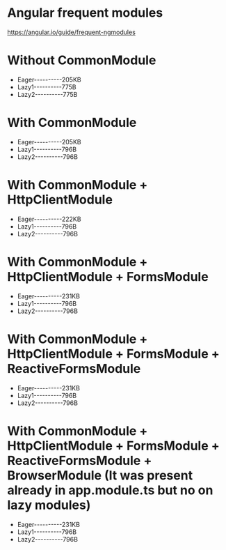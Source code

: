 # Angular frequent modules
https://angular.io/guide/frequent-ngmodules


# Without CommonModule
- Eager----------205KB
- Lazy1----------775B
- Lazy2----------775B

# With CommonModule
- Eager----------205KB
- Lazy1----------796B
- Lazy2----------796B

# With CommonModule + HttpClientModule
- Eager----------222KB
- Lazy1----------796B
- Lazy2----------796B


# With CommonModule + HttpClientModule + FormsModule
- Eager----------231KB
- Lazy1----------796B
- Lazy2----------796B

# With CommonModule + HttpClientModule + FormsModule + ReactiveFormsModule
- Eager----------231KB
- Lazy1----------796B
- Lazy2----------796B

# With CommonModule + HttpClientModule + FormsModule + ReactiveFormsModule + BrowserModule (It was present already in app.module.ts but no on lazy modules)
- Eager----------231KB
- Lazy1----------796B
- Lazy2----------796B
